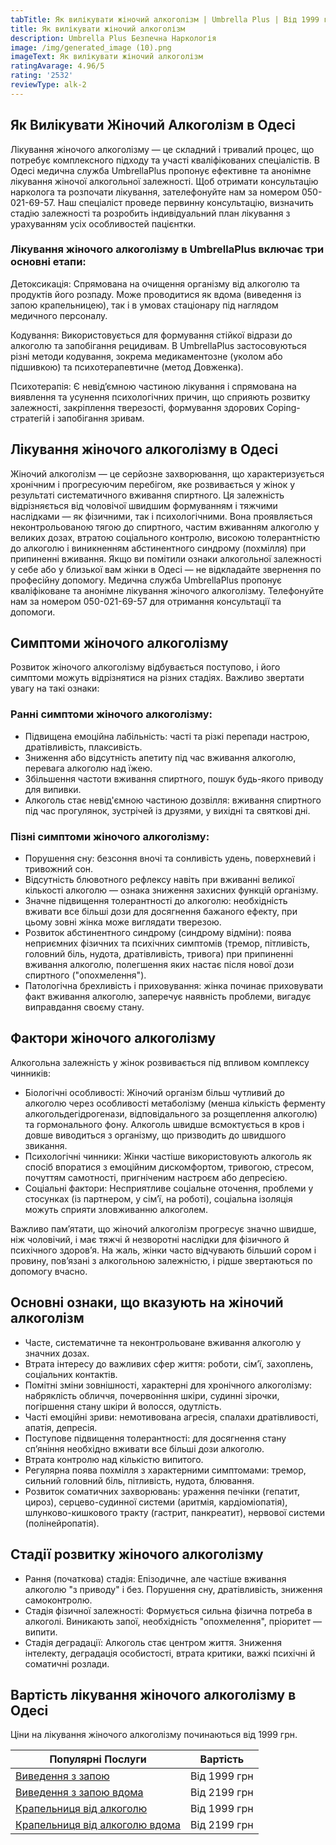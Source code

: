 ```yaml
---
tabTitle: Як вилікувати жіночий алкоголізм | Umbrella Plus | Від 1999 грн
title: Як вилікувати жіночий алкоголізм
description: Umbrella Plus Безпечна Наркологія
image: /img/generated_image (10).png
imageText: Як вилікувати жіночий алкоголізм
ratingAvarage: 4.96/5
rating: '2532'
reviewType: alk-2
---
```


## Як Вилікувати Жіночий Алкоголізм в Одесі

Лікування жіночого алкоголізму — це складний і тривалий процес, що потребує комплексного підходу та участі кваліфікованих спеціалістів. В Одесі медична служба UmbrellaPlus пропонує ефективне та анонімне лікування жіночої алкогольної залежності. Щоб отримати консультацію нарколога та розпочати лікування, зателефонуйте нам за номером 050-021-69-57. Наш спеціаліст проведе первинну консультацію, визначить стадію залежності та розробить індивідуальний план лікування з урахуванням усіх особливостей пацієнтки.

### Лікування жіночого алкоголізму в UmbrellaPlus включає три основні етапи:

Детоксикація: Спрямована на очищення організму від алкоголю та продуктів його розпаду. Може проводитися як вдома (виведення із запою крапельницею), так і в умовах стаціонару під наглядом медичного персоналу.

Кодування: Використовується для формування стійкої відрази до алкоголю та запобігання рецидивам. В UmbrellaPlus застосовуються різні методи кодування, зокрема медикаментозне (уколом або підшивкою) та психотерапевтичне (метод Довженка).

Психотерапія: Є невід’ємною частиною лікування і спрямована на виявлення та усунення психологічних причин, що сприяють розвитку залежності, закріплення тверезості, формування здорових Coping-стратегій і запобігання зривам.

## Лікування жіночого алкоголізму в Одесі

Жіночий алкоголізм — це серйозне захворювання, що характеризується хронічним і прогресуючим перебігом, яке розвивається у жінок у результаті систематичного вживання спиртного. Ця залежність відрізняється від чоловічої швидшим формуванням і тяжчими наслідками — як фізичними, так і психологічними. Вона проявляється неконтрольованою тягою до спиртного, частим вживанням алкоголю у великих дозах, втратою соціального контролю, високою толерантністю до алкоголю і виникненням абстинентного синдрому (похмілля) при припиненні вживання. Якщо ви помітили ознаки алкогольної залежності у себе або у близької вам жінки в Одесі — не відкладайте звернення по професійну допомогу. Медична служба UmbrellaPlus пропонує кваліфіковане та анонімне лікування жіночого алкоголізму. Телефонуйте нам за номером 050-021-69-57 для отримання консультації та допомоги.

## Симптоми жіночого алкоголізму

Розвиток жіночого алкоголізму відбувається поступово, і його симптоми можуть відрізнятися на різних стадіях. Важливо звертати увагу на такі ознаки:

### Ранні симптоми жіночого алкоголізму:

* Підвищена емоційна лабільність: часті та різкі перепади настрою, дратівливість, плаксивість. 
* Зниження або відсутність апетиту під час вживання алкоголю, перевага алкоголю над їжею. 
* Збільшення частоти вживання спиртного, пошук будь-якого приводу для випивки. 
* Алкоголь стає невід'ємною частиною дозвілля: вживання спиртного під час прогулянок, зустрічей із друзями, у вихідні та святкові дні. 

### Пізні симптоми жіночого алкоголізму:

* Порушення сну: безсоння вночі та сонливість удень, поверхневий і тривожний сон. 
* Відсутність блювотного рефлексу навіть при вживанні великої кількості алкоголю — ознака зниження захисних функцій організму. 
* Значне підвищення толерантності до алкоголю: необхідність вживати все більші дози для досягнення бажаного ефекту, при цьому зовні жінка може виглядати тверезою. 
* Розвиток абстинентного синдрому (синдрому відміни): поява неприємних фізичних та психічних симптомів (тремор, пітливість, головний біль, нудота, дратівливість, тривога) при припиненні вживання алкоголю, полегшення яких настає після нової дози спиртного ("опохмелення"). 
* Патологічна брехливість і приховування: жінка починає приховувати факт вживання алкоголю, заперечує наявність проблеми, вигадує виправдання своєму стану. 

## Фактори жіночого алкоголізму

Алкогольна залежність у жінок розвивається під впливом комплексу чинників:

* Біологічні особливості: Жіночий організм більш чутливий до алкоголю через особливості метаболізму (менша кількість ферменту алкогольдегідрогенази, відповідального за розщеплення алкоголю) та гормонального фону. Алкоголь швидше всмоктується в кров і довше виводиться з організму, що призводить до швидшого звикання. 
* Психологічні чинники: Жінки частіше використовують алкоголь як спосіб впоратися з емоційним дискомфортом, тривогою, стресом, почуттям самотності, пригніченим настроєм або депресією. 
* Соціальні фактори: Несприятливе соціальне оточення, проблеми у стосунках (із партнером, у сім’ї, на роботі), соціальна ізоляція можуть сприяти зловживанню алкоголем. 

Важливо пам’ятати, що жіночий алкоголізм прогресує значно швидше, ніж чоловічий, і має тяжчі й незворотні наслідки для фізичного й психічного здоров’я. На жаль, жінки часто відчувають більший сором і провину, пов’язані з алкогольною залежністю, і рідше звертаються по допомогу вчасно.

## Основні ознаки, що вказують на жіночий алкоголізм

* Часте, систематичне та неконтрольоване вживання алкоголю у значних дозах. 
* Втрата інтересу до важливих сфер життя: роботи, сім’ї, захоплень, соціальних контактів. 
* Помітні зміни зовнішності, характерні для хронічного алкоголізму: набряклість обличчя, почервоніння шкіри, судинні зірочки, погіршення стану шкіри й волосся, одутлість. 
* Часті емоційні зриви: немотивована агресія, спалахи дратівливості, апатія, депресія. 
* Поступове підвищення толерантності: для досягнення стану сп’яніння необхідно вживати все більші дози алкоголю. 
* Втрата контролю над кількістю випитого. 
* Регулярна поява похмілля з характерними симптомами: тремор, сильний головний біль, пітливість, нудота, блювання. 
* Розвиток соматичних захворювань: ураження печінки (гепатит, цироз), серцево-судинної системи (аритмія, кардіоміопатія), шлунково-кишкового тракту (гастрит, панкреатит), нервової системи (полінейропатія). 

## Стадії розвитку жіночого алкоголізму

* Рання (початкова) стадія: Епізодичне, але частіше вживання алкоголю "з приводу" і без. Порушення сну, дратівливість, зниження самоконтролю. 
* Стадія фізичної залежності: Формується сильна фізична потреба в алкоголі. Виникають запої, необхідність "опохмелення", пріоритет — випити. 
* Стадія деградації: Алкоголь стає центром життя. Зниження інтелекту, деградація особистості, втрата критики, важкі психічні й соматичні розлади. 

## Вартість лікування жіночого алкоголізму в Одесі

Ціни на лікування жіночого алкоголізму починаються від 1999 грн.

| Популярні Послуги                                                                                       | Вартість     |
| ------------------------------------------------------------------------------------------------------- | ------------ |
| [Виведення з запою](https://umbrella-plus.com.ua/uk/vivod-iz-zapoia-od-ua/)                             | Від 1999 грн |
| [Виведення з запою вдома](https://umbrella-plus.com.ua/uk/vivod-iz-zapoia-na-domy-od-ua/)               | Від 2199 грн |
| [Крапельниця від алкоголю](https://umbrella-plus.com.ua/uk/kapelnica-ot-alkogolia-od-ua/)               | Від 1999 грн |
| [Крапельниця від алкоголю вдома](https://umbrella-plus.com.ua/uk/kapelnica-ot-alkogolia-na-domu-od-ua/) | Від 2199 грн |
